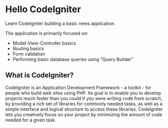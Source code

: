 # Hello CodeIgniter
Learn CodeIgniter building a basic news application. 

The application is primarily focused on:

* Model-View-Controller basics
* Routing basics
* Form validation
* Performing basic database queries using “Query Builder”

## What is CodeIgniter?
CodeIgniter is an Application Development Framework - a toolkit - for people who build web sites using PHP. Its goal is to enable you to develop projects much faster than you could if you were writing code from scratch, by providing a rich set of libraries for commonly needed tasks, as well as a simple interface and logical structure to access these libraries. CodeIgniter lets you creatively focus on your project by minimizing the amount of code needed for a given task.
